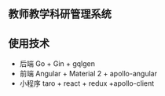 ## 教师教学科研管理系统

## 使用技术

- 后端 Go + Gin + gqlgen
- 前端 Angular + Material 2 + apollo-angular
- 小程序 taro + react + redux +apollo-client
